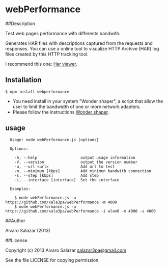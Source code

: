 webPerformance
==============

##Description


Test web pages performance with differents bandwith.

Generates HAR files with descriptions captured from the requests and responses. 
You can use a online tool to visualize HTTP Archive (HAR) log files created by this HTTP tracking tool.

I recommend this one: [Har viewer](http://www.softwareishard.com/har/viewer/ "Har viewer").

## Installation

    $ npm install webperformance
  
+ You need install in your system "Wonder shaper", a script that allow the user to limit the bandwidth 
	of one or more network adapters.
+ Please follow the instructions [Wonder shaper](https://github.com/magnific0/wondershaper/ "Wonder shaper").
 
## usage

```
  Usage: node webPerformance.js [options]

  Options:

    -h, --help                   output usage information
    -V, --version                output the version number
    -u, --url <url>              Add url to test
    -m, --minimun [kbps]         Add minimun bandwith connection
    -s, --step [kbps]            Add step
    -i, --interface [interface]  Set the interface

  Examples:

    $ node webPerformance.js -u https://github.com/xala3pa/webPerformance -m 4000
    $ node webPerformance.js -u https://github.com/xala3pa/webPerformance -i wlan0 -m 4000 -s 4000

```


##Author

Alvaro Salazar (2013)


##License


Copyright (c) 2013 Alvaro Salazar salazar3pa@gmail.com

See the file LICENSE for copying permission.

